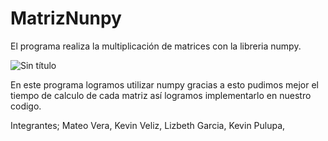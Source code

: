 # MatrizNunpy
El programa realiza la multiplicación de matrices con la libreria numpy.


![Sin título](https://user-images.githubusercontent.com/65980001/122113646-febef900-cde7-11eb-8134-7a3eb1615f80.png)



En este programa logramos utilizar numpy gracias a esto pudimos mejor el tiempo de calculo de cada matriz así logramos implementarlo en nuestro codigo.


Integrantes;
Mateo Vera,
Kevin Veliz,
Lizbeth Garcia,
Kevin Pulupa,
